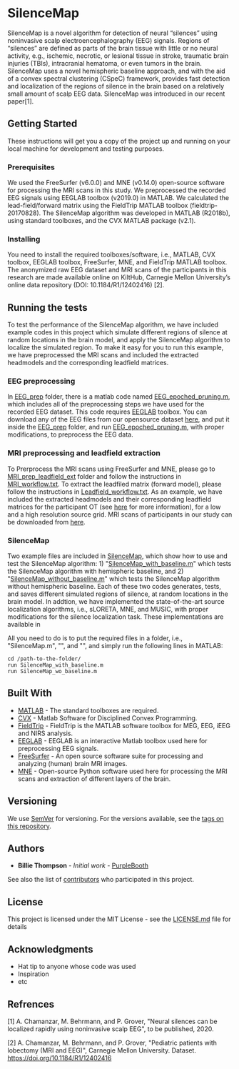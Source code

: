 # SilenceMap
SilenceMap is a novel algorithm for detection of neural “silences” using noninvasive scalp electroencephalography (EEG) signals. Regions of “silences” are defined as parts of the brain tissue with little or no neural activity, e.g., ischemic, necrotic, or lesional tissue in stroke, traumatic brain injuries (TBIs), intracranial hematoma, or even tumors in the brain. SilenceMap uses a novel hemispheric baseline approach, and with the aid of a convex spectral clustering (CSpeC) framework, provides fast detection and localization of the regions of silence in the brain based on a relatively small amount of scalp EEG data. SilenceMap was introduced in our recent paper[1].

## Getting Started

These instructions will get you a copy of the project up and running on your local machine for development and testing purposes.

### Prerequisites

We used the FreeSurfer (v6.0.0) and MNE (v0.14.0) open-source software for processing the MRI scans in this study. We preprocessed the recorded EEG signals using EEGLAB toolbox (v2019.0) in MATLAB. We calculated the lead-field/forward matrix using the FieldTrip MATLAB toolbox (fieldtrip-20170828). The SilenceMap algorithm was developed in MATLAB (R2018b), using standard toolboxes, and the CVX MATLAB package (v2.1). 

### Installing

You need to install the required toolboxes/software, i.e., MATLAB, CVX toolbox, EEGLAB toolbox, FreeSurfer, MNE, and FieldTrip MATLAB toolbox. The anonymized raw EEG dataset and MRI scans of the participants in this research are made available online on KiltHub, Carnegie Mellon University’s online data repository (DOI: 10.1184/R1/12402416) [2].  

## Running the tests

To test the performance of the SilenceMap algorithm, we have included example codes in this project which simulate different regions of silence at random locations in the brain model, and apply the SilenceMap algorithm to localize the simulated region. To make it easy for you to run this example, we have preprocessed the MRI scans and included the extracted headmodels and the corresponding leadfield matrices.  

### EEG preprocessing
In [EEG_prep](EEG_prep) folder, there is a matlab code named [EEG_epoched_pruning.m](EEG_prep/EEG_epoched_pruning.m), which includes all of the preprocessing steps we have used for the recorded EEG dataset. This code requires [EEGLAB](https://sccn.ucsd.edu/eeglab/index.php) toolbox. You can download any of the EEG files from our opensource dataset [here](https://doi.org/10.1184/R1/12402416), and put it inside the [EEG_prep](EEG_prep) folder, and run [EEG_epoched_pruning.m](EEG_prep/EEG_epoched_pruning.m), with proper modifications, to preprocess the EEG data.    

### MRI preprocessing and leadfield extraction 

To Prerprocess the MRI scans using FreeSurfer and MNE, please go to [MRI_prep_leadfield_ext](MRI_prep_leadfield_ext) folder and follow the instructions in [MRI_workflow.txt](MRI_workflow). To extract the leadfiled matrix (forward model), please follow the instructions in [Leadfield_workflow.txt](Leadfield_workflow.txt). As an example, we have included the extracted headmodels and their corresponding leadfield matrices for the participant OT (see [here](https://doi.org/10.1184/R1/12402416) for more information), for a low and a high resolution source grid. MRI scans of participants in our study can be downloaded from [here](https://doi.org/10.1184/R1/12402416).      

### SilenceMap

Two example files are included in [SilenceMap](SilenceMap), which show how to use and test the SilenceMap algorithm: 1) "[SilenceMap_with_baseline.m](SilenceMap_with_baseline.m)" which tests the SilenceMap algorithm with hemispheric baseline, and 2) "[SilenceMap_without_baseline.m](SilenceMap_without_baseline.m)" which tests the SilenceMap algorithm without hemispheric baseline. Each of these two codes generates, tests, and saves different simulated regions of silence, at random locations in the brain model. In addtion, we have implemented the state-of-the-art source localization algorithms, i.e., sLORETA, MNE, and MUSIC, with proper modifications for the silence localization task. These implementations are available in    


All you need to do is to put the required files in a folder, i.e., "SilenceMap.m", "", and "", and simply run the following lines in MATLAB: 

```
cd /path-to-the-folder/
run SilenceMap_with_baseline.m
run SilenceMap_wo_baseline.m
```


## Built With

* [MATLAB](https://www.mathworks.com/products/matlab.html) - The standard toolboxes are required.
* [CVX](http://cvxr.com/cvx/) - Matlab Software for Disciplined Convex Programming.
* [FieldTrip](http://www.fieldtriptoolbox.org) - FieldTrip is the MATLAB software toolbox for MEG, EEG, iEEG and NIRS analysis.
* [EEGLAB](https://sccn.ucsd.edu/eeglab/index.php) - EEGLAB is an interactive Matlab toolbox used here for preprocessing EEG signals.
* [FreeSurfer](https://surfer.nmr.mgh.harvard.edu) - An open source software suite for processing and analyzing (human) brain MRI images.
* [MNE](https://mne.tools/stable/index.html) - Open-source Python software used here for processing the MRI scans and extraction of different layers of the brain.



## Versioning

We use [SemVer](http://semver.org/) for versioning. For the versions available, see the [tags on this repository](https://github.com/Chamanzar/SilenceMap/tags). 

## Authors

* **Billie Thompson** - *Initial work* - [PurpleBooth](https://github.com/PurpleBooth)

See also the list of [contributors](https://github.com/your/project/contributors) who participated in this project.

## License

This project is licensed under the MIT License - see the [LICENSE.md](LICENSE.md) file for details

## Acknowledgments

* Hat tip to anyone whose code was used
* Inspiration
* etc

## Refrences

[1] A. Chamanzar, M. Behrmann, and P. Grover, "Neural silences can be localized rapidly using noninvasive scalp EEG", to be published, 2020. 

[2] A. Chamanzar, M. Behrmann, and P. Grover, "Pediatric patients with lobectomy (MRI and EEG)", Carnegie Mellon University. Dataset. https://doi.org/10.1184/R1/12402416

